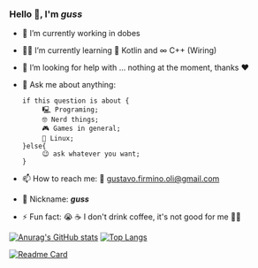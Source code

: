 ### Hello 🖖, I'm _guss_


- 🔭 I’m currently working in dobes
- 🧑‍🎓 I’m currently learning 📱 Kotlin  and ∞ C++ (Wiring) 
- 🤔 I’m looking for help with ... nothing at the moment, thanks :heart:
- 💬 Ask me about anything: 
    ```
    if this question is about {
         🖳 Programing;
         🤓 Nerd things;
         🎮 Games in general; 
         🐧 Linux;
    }else{
         😉 ask whatever you want;
    }
     ```

- 📫 How to reach me: 📨 gustavo.firmino.oli@gmail.com 
- 👾 Nickname: **_guss_**
- ⚡ Fun fact: 😭 ☕ I don't drink coffee, it's not good for me 😵‍💫  

[![Anurag's GitHub stats](https://github-readme-stats.vercel.app/api?username=Gustavo-Firmino&count_private=true&show_icons=true$&theme=merko)](https://github.com/anuraghazra/github-readme-stats)
[![Top Langs](https://github-readme-stats.vercel.app/api/top-langs/?username=Gustavo-Firmino&theme=merko&langs_count=8&layout=compact)](https://github.com/anuraghazra/github-readme-stats)

[![Readme Card](https://github-readme-stats.vercel.app/api/pin/?username=Gustavo-Firmino&repo=TCC&theme=merko)](https://github.com/anuraghazra/github-readme-stats)
